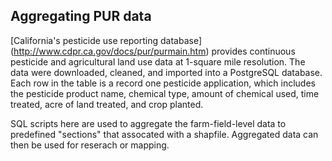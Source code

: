 ## Aggregating PUR data 

[California's pesticide use reporting database] (http://www.cdpr.ca.gov/docs/pur/purmain.htm) provides continuous pesticide and agricultural land use data at 1-square mile resolution. The data were downloaded, cleaned, and imported into a PostgreSQL database.
Each row in the table is a record one pesticide application, which includes the pesticide product name, chemical type, amount of 
chemical used, time treated, acre of land treated, and crop planted. 

SQL scripts here are used to aggregate the farm-field-level data to predefined "sections" that assocated with a shapfile. Aggregated data can then be used for reserach or mapping. 


